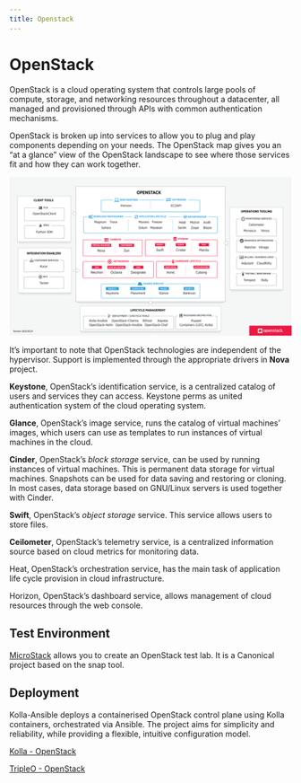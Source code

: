 ```yaml
---
title: Openstack
---
```


# OpenStack

OpenStack is a cloud operating system that controls large pools of compute, storage, and networking resources
throughout a datacenter, all managed and provisioned through APIs with common authentication mechanisms.

OpenStack is broken up into services to allow you to plug and play components depending on your needs.
The OpenStack map gives you an “at a glance” view of the OpenStack landscape
to see where those services fit and how they can work together.

![Architecture](./openstack/architecture.png)

It’s important to note that OpenStack technologies are independent of the hypervisor.
Support is implemented through the appropriate drivers in **Nova** project.

**Keystone**, OpenStack’s identification service, is a centralized catalog of users and services they can access.
Keystone perms as united authentication system of the cloud operating system.

**Glance**, OpenStack’s image service, runs the catalog of virtual machines’ images,
which users can use as templates to run instances of virtual machines in the cloud.

**Cinder**, OpenStack’s _block storage_ service, can be used by running instances of virtual machines.
This is permanent data storage for virtual machines.
Snapshots can be used for data saving and restoring or cloning.
In most cases, data storage based on GNU/Linux servers is used together with Cinder.

**Swift**, OpenStack’s _object storage_ service. This service allows users to store files.

**Ceilometer**, OpenStack’s telemetry service, is a centralized information source based on cloud metrics for monitoring data.

Heat, OpenStack’s orchestration service, has the main task of application life cycle provision in cloud infrastructure.

Horizon, OpenStack’s dashboard service, allows management of cloud resources through the web console.

## Test Environment

[MicroStack](https://microstack.run/) allows you to create an OpenStack test lab. It is a Canonical project based on the snap tool.

## Deployment

Kolla-Ansible deploys a containerised OpenStack control plane using Kolla containers, orchestrated via Ansible. The project aims for simplicity and reliability, while providing a flexible, intuitive configuration model.

[Kolla - OpenStack](https://wiki.openstack.org/wiki/Kolla)

[TripleO - OpenStack](https://wiki.openstack.org/wiki/TripleO)
